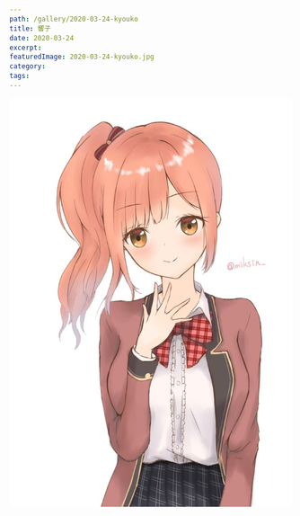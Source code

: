 ```yaml
---
path: /gallery/2020-03-24-kyouko
title: 響子
date: 2020-03-24
excerpt: 
featuredImage: 2020-03-24-kyouko.jpg
category: 
tags: 
---
```


![](2020-03-24-kyouko.jpg)
